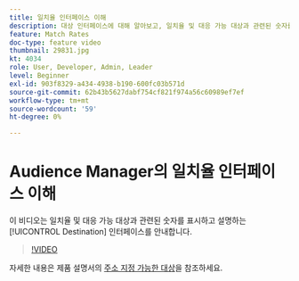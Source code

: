 ```yaml
---
title: 일치율 인터페이스 이해
description: 대상 인터페이스에 대해 알아보고, 일치율 및 대응 가능 대상과 관련된 숫자를 표시하고 설명합니다.
feature: Match Rates
doc-type: feature video
thumbnail: 29831.jpg
kt: 4034
role: User, Developer, Admin, Leader
level: Beginner
exl-id: 903f8329-a434-4938-b190-600fc03b571d
source-git-commit: 62b43b5627dabf754cf821f974a56c60989ef7ef
workflow-type: tm+mt
source-wordcount: '59'
ht-degree: 0%

---
```


# Audience Manager의 일치율 인터페이스 이해

이 비디오는 일치율 및 대응 가능 대상과 관련된 숫자를 표시하고 설명하는 [!UICONTROL Destination] 인터페이스를 안내합니다.

>[!VIDEO](https://video.tv.adobe.com/v/29831/?quality=12)

자세한 내용은 제품 설명서의 [주소 지정 가능한 대상](https://experienceleague.adobe.com/docs/audience-manager/user-guide/features/addressable-audiences.html)을 참조하세요.
